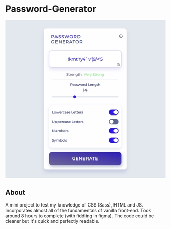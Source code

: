 # Password-Generator

![image](images/pass-gen-screenshot.jpg?raw=true "Password Generator Screenshot")
## About

A mini project to test my knowledge of CSS (Sass), HTML and JS. Incorporates almost all of the fundamentals of vanilla front-end.
Took around 8 hours to complete (with fiddling in figma). The code could be cleaner but it's quick and perfectly readable.
